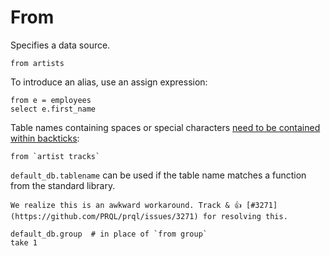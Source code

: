 # From

Specifies a data source.

```prql
from artists
```

To introduce an alias, use an assign expression:

```prql
from e = employees
select e.first_name
```

Table names containing spaces or special characters
[need to be contained within backticks](../syntax/keywords.md#quoting):

```prql
from `artist tracks`
```

`default_db.tablename` can be used if the table name matches a function from the
standard library.

```admonish note
We realize this is an awkward workaround. Track & 👍 [#3271](https://github.com/PRQL/prql/issues/3271) for resolving this.
```

```prql
default_db.group  # in place of `from group`
take 1
```
